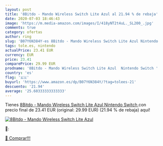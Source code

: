```yaml
---
layout: post
title: '8Bitdo - Mando Wireless Switch Lite Azul al 21.94 % de rebaja'
date: 2020-07-03 18:46:43
image: 'https://m.media-amazon.com/images/I/418yNT2t4uL._SL200_.jpg'
comments: true
category: ofertas
author: ring
slug: 'B07Y6N384Y-es 8Bitdo - Mando Wireless Switch Lite Azul Nintendo Switch'
tags: tole.es, nintendo
actualPrice: 23.41 EUR
currency: EUR
price: 23.41
comparePrice: 29.99 EUR
prodname: '8Bitdo - Mando Wireless Switch Lite Azul  Nintendo Switch '
country: 'es'
flag: '🇪🇸'
buyurl: 'https://www.amazon.es/dp/B07Y6N384Y/?tag=tolees-21'
descuento: '21.94'
average: '25.60333333333333'
---
```


Tienes [8Bitdo - Mando Wireless Switch Lite Azul  Nintendo Switch ](https://www.amazon.es/dp/B07Y6N384Y/?tag=tolees-21) con precio final de  23.41 EUR (original: 29.99 EUR) (21.94 %  de rebaja) aqui!

[![8Bitdo - Mando Wireless Switch Lite Azul](https://m.media-amazon.com/images/I/418yNT2t4uL._SL200_.jpg)](https://www.amazon.es/dp/B07Y6N384Y/?tag=tolees-21)

🔎:


[🛒 Comprar!!!](https://www.amazon.es/dp/B07Y6N384Y/?tag=tolees-21)
